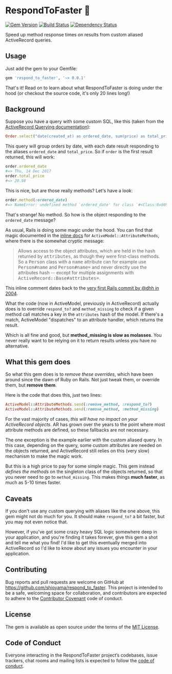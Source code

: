 RespondToFaster :rocket:
========================

[![Gem Version](https://badge.fury.io/rb/respond_to_faster.svg)][gem]
[![Build Status](https://travis-ci.org/shioyama/respond_to_faster.svg?branch=master)][travis]
[![Dependency Status](https://gemnasium.com/shioyama/respond_to_faster.svg)][gemnasium]

[gem]: https://rubygems.org/gems/respond_to_faster
[travis]: https://travis-ci.org/shioyama/respond_to_faster
[gemnasium]: https://gemnasium.com/shioyama/respond_to_faster

Speed up method response times on results from custom aliased ActiveRecord
queries.

## Usage

Just add the gem to your Gemfile:

```ruby
gem 'respond_to_faster', '~> 0.0.1'
```

That's it! Read on to learn about what RespondToFaster is doing under the hood
(or checkout the source code, it's only 20 lines long!)

## Background

Suppose you have a query with some custom SQL, like this (taken from the
[ActiveRecord Querying documentation](http://guides.rubyonrails.org/active_record_querying.html#group)):

```ruby
Order.select("date(created_at) as ordered_date, sum(price) as total_price").group("date(created_at)")
```

This query will group orders by date, with each date result responding to the
aliases `ordered_date` and `total_price`. So if `order` is the first result
returned, this will work:

```ruby
order.ordered_date
#=> Thu, 14 Dec 2017
order.total_price
#=> 20.98
```

This is nice, but are those really methods? Let's have a look:

```ruby
order.method(:ordered_date)
#=> NameError: undefined method `ordered_date' for class `#<Class:0x00559df3a8ef30>'
```

That's strange! No method. So how is the object responding to the
`ordered_date` message?

As usual, Rails is doing some magic under the hood. You can find that magic
documented in the [inline
docs](https://github.com/rails/rails/blob/fd1304d2aaf5e21df0aac2e8e3f7becdaad15b19/activemodel/lib/active_model/attribute_methods.rb#L415-L420)
for `ActiveModel::AttributeMethods`, where there is the somewhat cryptic message:

> Allows access to the object attributes, which are held in the hash
> returned by <tt>attributes</tt>, as though they were first-class
> methods. So a <tt>Person</tt> class with a <tt>name</tt> attribute can for example use
> <tt>Person#name</tt> and <tt>Person#name=</tt> and never directly use
> the attributes hash -- except for multiple assignments with
> <tt>ActiveRecord::Base#attributes=</tt>.

This inline comment dates back to the [very first Rails commit by @dhh in
2004](https://github.com/rails/rails/commit/db045dbbf60b53dbe013ef25554fd013baf88134).

What the code (now in ActiveModel, previously in ActiveRecord) actually does is
to override `respond_to?` and `method_missing` to check if a given method call
matches a key in the `attributes` hash of the model. If there's a match,
ActiveModel "dispatches" to an attribute handler, which returns the result.

Which is all fine and good, but **method_missing is slow as molasses**. You never
really want to be relying on it to return results unless you have no
alternative.

## What this gem does

So what this gem does is to *remove these overrides*, which have been around
since the dawn of Ruby on Rails. Not just tweak them, or override them, but
**remove them**.

Here is the code that does this, just two lines:

```ruby
ActiveModel::AttributeMethods.send(:remove_method, :respond_to?)
ActiveModel::AttributeMethods.send(:remove_method, :method_missing)
```

For the vast majority of cases, *this will have no impact on your ActiveRecord
objects*. AR has grown over the years to the point where most attribute methods
are defined, so these fallbacks are not necessary.

The one exception is the example earlier with the custom aliased query. In this
case, depending on the query, some custom attributes are needed on the objects
returned, and ActiveRecord still relies on this (very slow) mechanism to make
the magic work.

But this is a high price to pay for some simple magic. This gem instead
*defines the methods* on the singleton class of the objects returned, so that
you never need to go to `method_missing`. This makes things **much faster**, as
much as 5-10 times faster.

## Caveats

If you don't use any custom querying with aliases like the one above, this gem
might not do much for you. It should make `respond_to?` a bit faster, but you
may not even notice that.

However, if you've got some crazy heavy SQL logic somewhere deep in your
application, and you're finding it takes forever, give this gem a shot and tell
me what you find! I'd like to get this eventually merged into ActiveRecord so
I'd like to know about any issues you encounter in your application.

## Contributing

Bug reports and pull requests are welcome on GitHub at
https://github.com/shioyama/respond_to_faster. This project is intended to be a
safe, welcoming space for collaboration, and contributors are expected to
adhere to the [Contributor Covenant](http://contributor-covenant.org) code of
conduct.

## License

The gem is available as open source under the terms of the [MIT
License](https://opensource.org/licenses/MIT).

## Code of Conduct

Everyone interacting in the RespondToFaster project’s codebases, issue
trackers, chat rooms and mailing lists is expected to follow the [code of
conduct](https://github.com/shioyama/respond_to_faster/blob/master/CODE_OF_CONDUCT.md).
